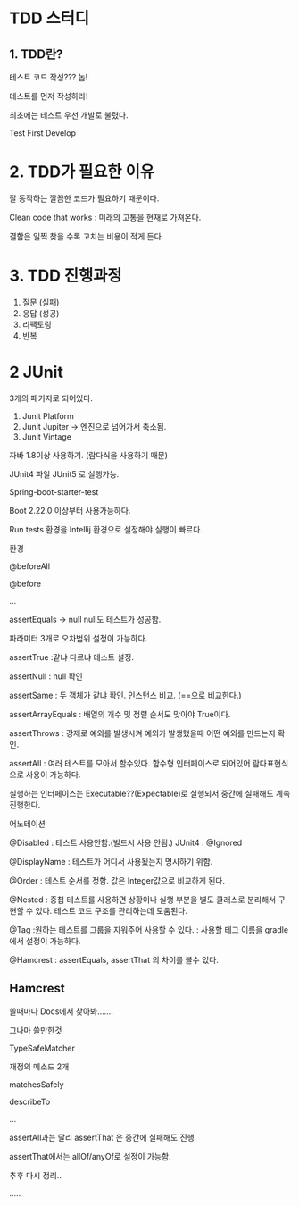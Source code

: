 # TDD 스터디

## 1. TDD란?

테스트 코드 작성??? 놉!

테스트를 먼저 작성하라!

최초에는 테스트 우선 개발로 불렸다.

Test First Develop

# 2. TDD가 필요한 이유

잘 동작하는 깔끔한 코드가 필요하기 때문이다.

Clean code that works : 미래의 고통을 현재로 가져온다.

결함은 일찍 찾을 수록 고치는 비용이 적게 든다.

# 3. TDD 진행과정

1. 질문 (실패)
2. 응답 (성공)
3. 리팩토링
4. 반복





# 2 JUnit

3개의 패키지로 되어있다.

1. Junit Platform
2. Junit Jupiter -> 엔진으로 넘어가서 축소됨.
3. Junit Vintage



자바 1.8이상 사용하기. (람다식을 사용하기 때문)



JUnit4 파일 JUnit5 로 실행가능.

Spring-boot-starter-test

Boot 2.22.0 이상부터 사용가능하다.



Run tests 환경을 Intellij 환경으로 설정해야 실행이 빠르다.

환경

@beforeAll

@before

...



assertEquals -> null null도 테스트가 성공함.

파라미터 3개로 오차범위 설정이 가능하다.

assertTrue :같냐 다르냐 테스트 설정.

assertNull : null 확인

assertSame : 두 객체가 같냐 확인. 인스턴스 비교. (==으로 비교한다.)

assertArrayEquals : 배열의 개수 및 정렬 순서도 맞아야 True이다.

assertThrows : 강제로 예외를 발생시켜 예외가 발생했을때 어떤 예외를 만드는지 확인.

assertAll : 여러 테스트를 모아서 할수있다. 함수형 인터페이스로 되어있어 람다표현식으로 사용이 가능하다. 

실행하는 인터페이스는 Executable??(Expectable)로 실행되서 중간에 실패해도 계속 진행한다. 



어노테이션

@Disabled : 테스트 사용안함.(빌드시 사용 안됨.) JUnit4 : @Ignored

@DisplayName : 테스트가 어디서 사용됬는지 명시하기 위함.

@Order : 테스트 순서를 정함. 값은 Integer값으로 비교하게 된다. 

@Nested :  중첩 테스트를 사용하면 상황이나 실행 부분을 별도 클래스로 분리해서 구현할 수 있다. 테스트 코드 구조를 관리하는데 도움된다.

@Tag :원하는 테스트를 그룹을 지워주어 사용할 수 있다. : 사용할 테그 이름을 gradle에서 설정이 가능하다.

@Hamcrest : assertEquals, assertThat 의 차이를 볼수 있다.



## Hamcrest

쓸때마다 Docs에서 찾아봐.......

그나마 쓸만한것

TypeSafeMatcher<T>

재정의 메소드 2개

matchesSafely 

describeTo

...

assertAll과는 달리 assertThat 은 중간에 실패해도 진행

assertThat에서는 allOf/anyOf로 설정이 가능함.





추후 다시 정리..

.....
